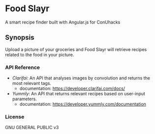 # Food Slayr
A smart recipe finder built with Angular.js for ConUhacks

## Synopsis
Upload a picture of your groceries and Food Slayr will retrieve recipes related to the food in your picture.

### API Reference
- *Clarifai*: An API that analyses images by convolution and returns the most relevant tags.
	- documentation: https://developer.clarifai.com/docs/
- *Yummly*: An API that returns relevant recipes based on user-input parameters.
	- documentation: https://developer.yummly.com/documentation

### License
GNU GENERAL PUBLIC v3